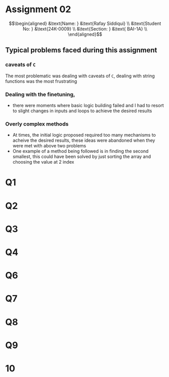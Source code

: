 
# Assignment 02

$$\begin{aligned}
&\text{Name: } &\text{Rafay Siddiqui} \\
&\text{Student No: } &\text{24K-0009} \\
&\text{Section: } &\text{ BAI-1A} \\
\end{aligned}$$

## Typical problems faced during this assignment

### caveats of `C`
The most problematic was dealing with caveats of `C`, dealing with string functions was the most frustrating
### Dealing with the finetuning, 
- there were moments where basic logic building failed and I had to resort to slight changes in inputs and loops to achieve the desired results
### Overly complex methods
- At times, the initial logic proposed required too many mechanisms to acheive the desired results, these ideas were abandoned when they were met with above two problems
- One example of a method being followed is in finding the second smallest, this could have been solved by just sorting the array and choosing the value at 2 index

# Q1
# Q2

# Q3
# Q4


# Q6
# Q7
# Q8
# Q9
# 10
